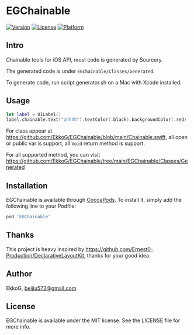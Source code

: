 # EGChainable

[![Version](https://img.shields.io/cocoapods/v/EGChainable.svg?style=flat)](https://cocoapods.org/pods/EGChainable)
[![License](https://img.shields.io/cocoapods/l/EGChainable.svg?style=flat)](https://cocoapods.org/pods/EGChainable)
[![Platform](https://img.shields.io/cocoapods/p/EGChainable.svg?style=flat)](https://cocoapods.org/pods/EGChainable)

## Intro

Chainable tools for iOS API, most code is generated by Sourcery.

The generated code is under `EGChainable/Classes/Generated`.

To generate code, run script generator.sh on a Mac with Xcode installed.

## Usage

```swift
let label = UILabel()
label.chainable.text("ahhhh").textColor(.black).backgroundColor(.red)
```

For class appear at <https://github.com/EkkoG/EGChainable/blob/main/Chainable.swift>, all open or public var is support, all `Void` return method is support.

For all supported method, you can visit <https://github.com/EkkoG/EGChainable/tree/main/EGChainable/Classes/Generated>

## Installation

EGChainable is available through [CocoaPods](https://cocoapods.org). To install
it, simply add the following line to your Podfile:

```ruby
pod 'EGChainable'
```

## Thanks

This project is heavy inspired by <https://github.com/Ernest0-Production/DeclarativeLayoutKit>, thanks for your good idea.

## Author

EkkoG, beijiu572@gmail.com

## License

EGChainable is available under the MIT license. See the LICENSE file for more info.
